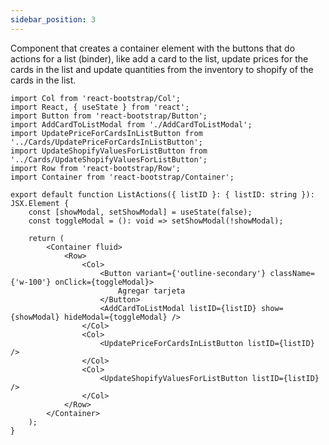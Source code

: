 ```yaml
---
sidebar_position: 3
---
```


Component that creates a container element with the buttons that do actions for a list (binder), like add a card to the list, update prices for the cards in the list and update quantities from the inventory to shopify of the cards in the list.

```tsx
import Col from 'react-bootstrap/Col';
import React, { useState } from 'react';
import Button from 'react-bootstrap/Button';
import AddCardToListModal from './AddCardToListModal';
import UpdatePriceForCardsInListButton from '../Cards/UpdatePriceForCardsInListButton';
import UpdateShopifyValuesForListButton from '../Cards/UpdateShopifyValuesForListButton';
import Row from 'react-bootstrap/Row';
import Container from 'react-bootstrap/Container';

export default function ListActions({ listID }: { listID: string }): JSX.Element {
    const [showModal, setShowModal] = useState(false);
    const toggleModal = (): void => setShowModal(!showModal);

    return (
        <Container fluid>
            <Row>
                <Col>
                    <Button variant={'outline-secondary'} className={'w-100'} onClick={toggleModal}>
                        Agregar tarjeta
                    </Button>
                    <AddCardToListModal listID={listID} show={showModal} hideModal={toggleModal} />
                </Col>
                <Col>
                    <UpdatePriceForCardsInListButton listID={listID} />
                </Col>
                <Col>
                    <UpdateShopifyValuesForListButton listID={listID} />
                </Col>
            </Row>
        </Container>
    );
}
```